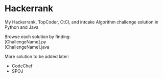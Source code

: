 # Hackerrank
My Hackerrank, TopCoder, CtCI, and intcake Algorithm challenge solution in Python and Java

Browse each solution by finding: <br/>
[ChallengeName].py <br/>
[ChallengeName].java

More solution to be added later:
- CodeChef
- SPOJ
